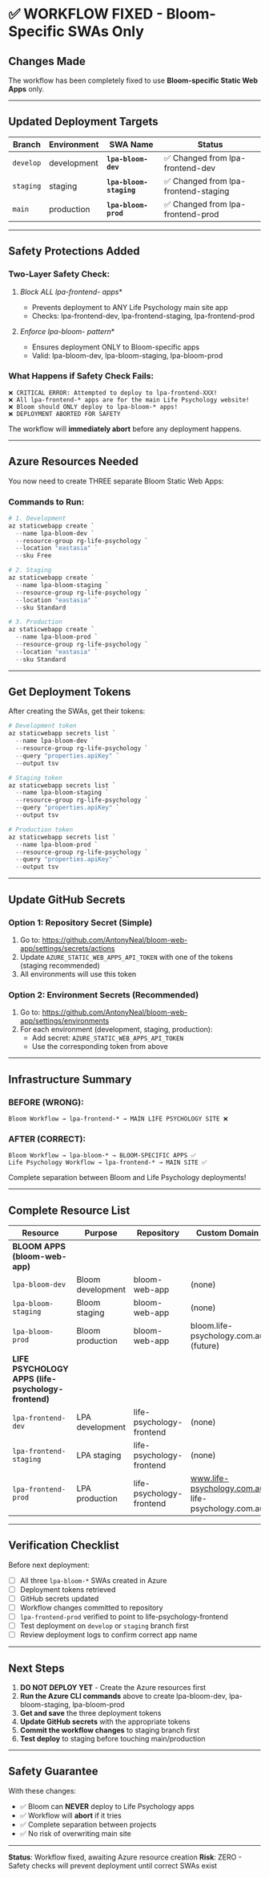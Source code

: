 # ✅ WORKFLOW FIXED - Bloom-Specific SWAs Only

## Changes Made

The workflow has been completely fixed to use **Bloom-specific Static Web Apps** only.

---

## Updated Deployment Targets

| Branch | Environment | SWA Name | Status |
|--------|-------------|----------|--------|
| `develop` | development | **`lpa-bloom-dev`** | ✅ Changed from lpa-frontend-dev |
| `staging` | staging | **`lpa-bloom-staging`** | ✅ Changed from lpa-frontend-staging |
| `main` | production | **`lpa-bloom-prod`** | ✅ Changed from lpa-frontend-prod |

---

## Safety Protections Added

### Two-Layer Safety Check:

1. **Block ALL lpa-frontend-* apps**
   - Prevents deployment to ANY Life Psychology main site app
   - Checks: lpa-frontend-dev, lpa-frontend-staging, lpa-frontend-prod
   
2. **Enforce lpa-bloom-* pattern**
   - Ensures deployment ONLY to Bloom-specific apps
   - Valid: lpa-bloom-dev, lpa-bloom-staging, lpa-bloom-prod

### What Happens if Safety Check Fails:
```
❌ CRITICAL ERROR: Attempted to deploy to lpa-frontend-XXX!
❌ All lpa-frontend-* apps are for the main Life Psychology website!
❌ Bloom should ONLY deploy to lpa-bloom-* apps!
❌ DEPLOYMENT ABORTED FOR SAFETY
```

The workflow will **immediately abort** before any deployment happens.

---

## Azure Resources Needed

You now need to create THREE separate Bloom Static Web Apps:

### Commands to Run:

```powershell
# 1. Development
az staticwebapp create `
  --name lpa-bloom-dev `
  --resource-group rg-life-psychology `
  --location "eastasia" `
  --sku Free

# 2. Staging
az staticwebapp create `
  --name lpa-bloom-staging `
  --resource-group rg-life-psychology `
  --location "eastasia" `
  --sku Standard

# 3. Production
az staticwebapp create `
  --name lpa-bloom-prod `
  --resource-group rg-life-psychology `
  --location "eastasia" `
  --sku Standard
```

---

## Get Deployment Tokens

After creating the SWAs, get their tokens:

```powershell
# Development token
az staticwebapp secrets list `
  --name lpa-bloom-dev `
  --resource-group rg-life-psychology `
  --query "properties.apiKey" `
  --output tsv

# Staging token
az staticwebapp secrets list `
  --name lpa-bloom-staging `
  --resource-group rg-life-psychology `
  --query "properties.apiKey" `
  --output tsv

# Production token
az staticwebapp secrets list `
  --name lpa-bloom-prod `
  --resource-group rg-life-psychology `
  --query "properties.apiKey" `
  --output tsv
```

---

## Update GitHub Secrets

### Option 1: Repository Secret (Simple)
1. Go to: https://github.com/AntonyNeal/bloom-web-app/settings/secrets/actions
2. Update `AZURE_STATIC_WEB_APPS_API_TOKEN` with one of the tokens (staging recommended)
3. All environments will use this token

### Option 2: Environment Secrets (Recommended)
1. Go to: https://github.com/AntonyNeal/bloom-web-app/settings/environments
2. For each environment (development, staging, production):
   - Add secret: `AZURE_STATIC_WEB_APPS_API_TOKEN`
   - Use the corresponding token from above

---

## Infrastructure Summary

### BEFORE (WRONG):
```
Bloom Workflow → lpa-frontend-* → MAIN LIFE PSYCHOLOGY SITE ❌
```

### AFTER (CORRECT):
```
Bloom Workflow → lpa-bloom-* → BLOOM-SPECIFIC APPS ✅
Life Psychology Workflow → lpa-frontend-* → MAIN SITE ✅
```

Complete separation between Bloom and Life Psychology deployments!

---

## Complete Resource List

| Resource | Purpose | Repository | Custom Domain |
|----------|---------|------------|---------------|
| **BLOOM APPS (bloom-web-app)** |
| `lpa-bloom-dev` | Bloom development | bloom-web-app | (none) |
| `lpa-bloom-staging` | Bloom staging | bloom-web-app | (none) |
| `lpa-bloom-prod` | Bloom production | bloom-web-app | bloom.life-psychology.com.au (future) |
| **LIFE PSYCHOLOGY APPS (life-psychology-frontend)** |
| `lpa-frontend-dev` | LPA development | life-psychology-frontend | (none) |
| `lpa-frontend-staging` | LPA staging | life-psychology-frontend | (none) |
| `lpa-frontend-prod` | LPA production | life-psychology-frontend | www.life-psychology.com.au<br>life-psychology.com.au |

---

## Verification Checklist

Before next deployment:

- [ ] All three `lpa-bloom-*` SWAs created in Azure
- [ ] Deployment tokens retrieved
- [ ] GitHub secrets updated
- [ ] Workflow changes committed to repository
- [ ] `lpa-frontend-prod` verified to point to life-psychology-frontend
- [ ] Test deployment on `develop` or `staging` branch first
- [ ] Review deployment logs to confirm correct app name

---

## Next Steps

1. **DO NOT DEPLOY YET** - Create the Azure resources first
2. **Run the Azure CLI commands** above to create lpa-bloom-dev, lpa-bloom-staging, lpa-bloom-prod
3. **Get and save** the three deployment tokens
4. **Update GitHub secrets** with the appropriate tokens
5. **Commit the workflow changes** to staging branch first
6. **Test deploy** to staging before touching main/production

---

## Safety Guarantee

With these changes:
- ✅ Bloom can **NEVER** deploy to Life Psychology apps
- ✅ Workflow will **abort** if it tries
- ✅ Complete separation between projects
- ✅ No risk of overwriting main site

---

**Status**: Workflow fixed, awaiting Azure resource creation
**Risk**: ZERO - Safety checks will prevent deployment until correct SWAs exist
